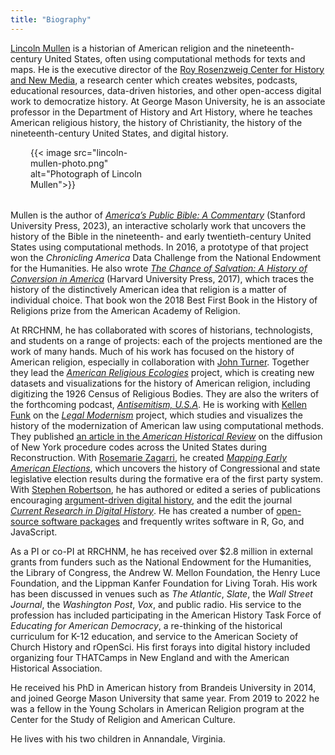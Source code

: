 ```yaml
---
title: "Biography"
---
```


[Lincoln Mullen](https://lincolnmullen.com) is a historian of American religion and the nineteenth-century United States, often using computational methods for texts and maps. He is the executive director of the [Roy Rosenzweig Center for History and New Media](https://rrchnm.org/), a research center which creates websites, podcasts, educational resources, data-driven histories, and other open-access digital work to democratize history. At George Mason University, he is an associate professor in the Department of History and Art History, where he teaches American religious history, the history of Christianity, the history of the nineteenth-century United States, and digital history.

<div style="max-width:38%; margin-left: 2rem; margin-bottom: 2rem;" class="float-end img-thumbnail bio-img">{{< image src="lincoln-mullen-photo.png" alt="Photograph of Lincoln Mullen">}}</div>

Mullen is the author of [_America’s Public Bible: A Commentary_](https://americaspublicbible.org/) (Stanford University Press, 2023), an interactive scholarly work that uncovers the history of the Bible in the nineteenth- and early twentieth-century United States using computational methods. In 2016, a prototype of that project won the _Chronicling America_ Data Challenge from the National Endowment for the Humanities. He also wrote [_The Chance of Salvation: A History of Conversion in America_](http://www.hup.harvard.edu/catalog.php?isbn=9780674975620) (Harvard University Press, 2017), which traces the history of the distinctively American idea that religion is a matter of individual choice. That book won the 2018 Best First Book in the History of Religions prize from the American Academy of Religion.

At RRCHNM, he has collaborated with scores of historians, technologists, and students on a range of projects: each of the projects mentioned are the work of many hands. Much of his work has focused on the history of American religion, especially in collaboration with [John Turner](http://johngturner.com). Together they lead the [_American Religious Ecologies_](https://religiousecologies.org) project, which is creating new datasets and visualizations for the history of American religion, including digitizing the 1926 Census of Religious Bodies. They are also the writers of the forthcoming podcast, [_Antisemitism, U.S.A_](https://www.r2studios.org/show/Antisemitism-USA/). He is working with [Kellen Funk](https://kellenfunk.org) on the [_Legal Modernism_](https://legalmodernism.org) project, which studies and visualizes the history of the modernization of American law using computational methods. They published [an article in the _American Historical Review_](https://doi.org/10.1093/ahr/123.1.132) on the diffusion of New York procedure codes across the United States during Reconstruction. With [Rosemarie Zagarri](https://historyarthistory.gmu.edu/people/rzagarri), he created [_Mapping Early American Elections_](https://earlyamericanelections.org), which uncovers the history of Congressional and state legislative election results during the formative era of the first party system. With [Stephen Robertson](https://drstephenrobertson.com), he has authored or edited a series of publications encouraging [argument-driven digital history](https://model-articles.rrchnm.org), and the edit the journal [_Current Research in Digital History_](https://crdh.rrchnm.org). He has created a number of [open-source software packages](https://github.com/lmullen) and frequently writes software in R, Go, and JavaScript.

As a PI or co-PI at RRCHNM, he has received over $2.8 million in external grants from funders such as the National Endowment for the Humanities, the Library of Congress, the Andrew W. Mellon Foundation, the Henry Luce Foundation, and the Lippman Kanfer Foundation for Living Torah. His work has been discussed in venues such as _The Atlantic_, _Slate_, the _Wall Street Journal_, the _Washington Post_, _Vox_, and public radio. His service to the profession has included participating in the American History Task Force of _Educating for American Democracy_, a re-thinking of the historical curriculum for K-12 education, and service to the American Society of Church History and rOpenSci. His first forays into digital history included organizing four THATCamps in New England and with the American Historical Association.

He received his PhD in American history from Brandeis University in 2014, and joined George Mason University that same year. From 2019 to 2022 he was a fellow in the Young Scholars in American Religion program at the Center for the Study of Religion and American Culture.

He lives with his two children in Annandale, Virginia.
